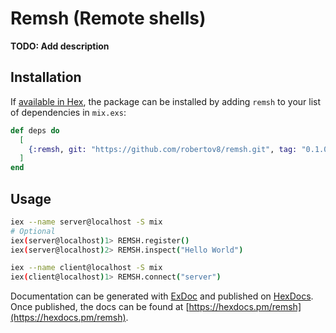 # Remsh (Remote shells)

**TODO: Add description**

## Installation

If [available in Hex](https://hex.pm/docs/publish), the package can be installed
by adding `remsh` to your list of dependencies in `mix.exs`:

```elixir
def deps do
  [
    {:remsh, git: "https://github.com/robertov8/remsh.git", tag: "0.1.0"}
  ]
end
```

## Usage
```bash
iex --name server@localhost -S mix
# Optional
iex(server@localhost)1> REMSH.register()
iex(server@localhost)2> REMSH.inspect("Hello World")
```


```bash
iex --name client@localhost -S mix
iex(client@localhost)1> REMSH.connect("server")
```

Documentation can be generated with [ExDoc](https://github.com/elixir-lang/ex_doc)
and published on [HexDocs](https://hexdocs.pm). Once published, the docs can
be found at [https://hexdocs.pm/remsh](https://hexdocs.pm/remsh).

